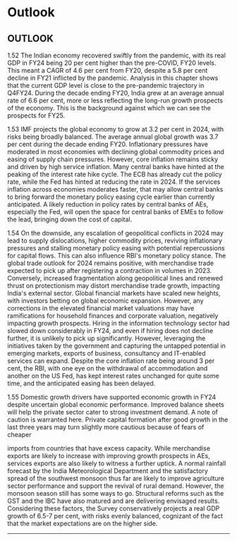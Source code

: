 # Outlook

## OUTLOOK

1.52  The  Indian  economy  recovered  swiftly  from  the  pandemic,  with  its  real  GDP  in  FY24 being 20 per cent higher than the pre-COVID, FY20 levels. This meant a CAGR of 4.6 per cent from FY20, despite a 5.8 per cent decline in FY21 inflicted by the pandemic. Analysis in this chapter shows that the current GDP level is close to the pre-pandemic trajectory in Q4FY24. During the decade ending FY20, India grew at an average annual rate of 6.6 per cent, more or less reflecting the long-run growth prospects of the economy. This is the background against which we can see the prospects for FY25.

1.53  IMF projects the global economy to grow at 3.2 per cent in 2024, with risks being broadly balanced. The average annual global growth was 3.7 per cent during the decade ending FY20. Inflationary pressures have moderated in most economies with declining global commodity prices and easing of supply chain pressures. However, core inflation remains sticky and driven by high service inflation. Many central banks have hinted at the peaking of the interest rate hike cycle. The ECB has already cut the policy rate, while the Fed has hinted at reducing the rate in 2024. If the services inflation across economies moderates faster, that may allow central banks to bring forward the monetary policy easing cycle earlier than currently anticipated. A likely reduction in policy rates by central banks of AEs, especially the Fed, will open the space for central banks of EMEs to follow the lead, bringing down the cost of capital.

1.54  On  the  downside,  any  escalation  of  geopolitical  conflicts  in  2024  may  lead  to  supply dislocations, higher commodity prices, reviving inflationary pressures and stalling monetary policy  easing  with  potential  repercussions  for  capital  flows.  This  can  also  influence  RBI's monetary policy stance. The global trade outlook for 2024 remains positive, with merchandise trade  expected  to  pick  up  after  registering  a  contraction  in  volumes  in  2023.  Conversely, increased  fragmentation  along  geopolitical  lines  and  renewed  thrust  on  protectionism  may distort merchandise trade growth, impacting India's external sector. Global financial markets have scaled new heights, with investors betting on global economic expansion. However, any corrections in the elevated financial market valuations may have ramifications for household finances  and  corporate  valuation,  negatively  impacting  growth  prospects.  Hiring  in  the information technology sector had slowed down considerably in FY24, and even if hiring does not decline further, it is unlikely to pick up significantly. However, leveraging the initiatives taken by the government and capturing the untapped potential in emerging markets, exports of business, consultancy and IT-enabled services can expand. Despite the core inflation rate being around 3 per cent, the RBI, with one eye on the withdrawal of accommodation and another on the US Fed, has kept interest rates unchanged for quite some time, and the anticipated easing has been delayed.

1.55  Domestic  growth  drivers  have  supported  economic  growth  in  FY24  despite  uncertain global economic performance. Improved balance sheets will help the private sector cater to strong investment demand. A note of caution is warranted here. Private capital formation after good growth in the last three years may turn slightly more cautious because of fears of cheaper

imports  from  countries  that  have  excess  capacity.  While  merchandise  exports  are  likely  to increase with improving growth prospects in AEs, services exports are also likely to witness a further uptick. A normal rainfall forecast by the India Meteorological Department and the satisfactory spread of the southwest monsoon thus far are likely to improve agriculture sector performance and support the revival of rural demand. However, the monsoon season still has some ways to go. Structural reforms such as the GST and the IBC have also matured and are delivering envisaged results. Considering these factors, the Survey conservatively projects a real GDP growth of 6.5-7 per cent, with risks evenly balanced, cognizant of the fact that the market expectations are on the higher side.

********
